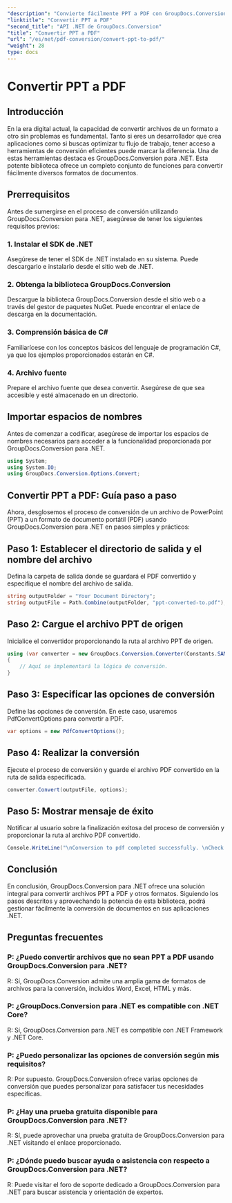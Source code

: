 ```yaml
---
"description": "Convierte fácilmente PPT a PDF con GroupDocs.Conversion para .NET. Disfruta de una conversión de documentos fluida con opciones personalizables."
"linktitle": "Convertir PPT a PDF"
"second_title": "API .NET de GroupDocs.Conversion"
"title": "Convertir PPT a PDF"
"url": "/es/net/pdf-conversion/convert-ppt-to-pdf/"
"weight": 28
type: docs
---
```

# Convertir PPT a PDF

## Introducción
En la era digital actual, la capacidad de convertir archivos de un formato a otro sin problemas es fundamental. Tanto si eres un desarrollador que crea aplicaciones como si buscas optimizar tu flujo de trabajo, tener acceso a herramientas de conversión eficientes puede marcar la diferencia. Una de estas herramientas destaca es GroupDocs.Conversion para .NET. Esta potente biblioteca ofrece un completo conjunto de funciones para convertir fácilmente diversos formatos de documentos.
## Prerrequisitos
Antes de sumergirse en el proceso de conversión utilizando GroupDocs.Conversion para .NET, asegúrese de tener los siguientes requisitos previos:
### 1. Instalar el SDK de .NET
Asegúrese de tener el SDK de .NET instalado en su sistema. Puede descargarlo e instalarlo desde el sitio web de .NET.
### 2. Obtenga la biblioteca GroupDocs.Conversion
Descargue la biblioteca GroupDocs.Conversion desde el sitio web o a través del gestor de paquetes NuGet. Puede encontrar el enlace de descarga en la documentación.
### 3. Comprensión básica de C#
Familiarícese con los conceptos básicos del lenguaje de programación C#, ya que los ejemplos proporcionados estarán en C#.
### 4. Archivo fuente
Prepare el archivo fuente que desea convertir. Asegúrese de que sea accesible y esté almacenado en un directorio.

## Importar espacios de nombres
Antes de comenzar a codificar, asegúrese de importar los espacios de nombres necesarios para acceder a la funcionalidad proporcionada por GroupDocs.Conversion para .NET.
```csharp
using System;
using System.IO;
using GroupDocs.Conversion.Options.Convert;
```
## Convertir PPT a PDF: Guía paso a paso
Ahora, desglosemos el proceso de conversión de un archivo de PowerPoint (PPT) a un formato de documento portátil (PDF) usando GroupDocs.Conversion para .NET en pasos simples y prácticos:
## Paso 1: Establecer el directorio de salida y el nombre del archivo
Defina la carpeta de salida donde se guardará el PDF convertido y especifique el nombre del archivo de salida.
```csharp
string outputFolder = "Your Document Directory";
string outputFile = Path.Combine(outputFolder, "ppt-converted-to.pdf");
```
## Paso 2: Cargue el archivo PPT de origen
Inicialice el convertidor proporcionando la ruta al archivo PPT de origen.
```csharp
using (var converter = new GroupDocs.Conversion.Converter(Constants.SAMPLE_PPT))
{
    // Aquí se implementará la lógica de conversión.
}
```
## Paso 3: Especificar las opciones de conversión
Define las opciones de conversión. En este caso, usaremos PdfConvertOptions para convertir a PDF.
```csharp
var options = new PdfConvertOptions();
```
## Paso 4: Realizar la conversión
Ejecute el proceso de conversión y guarde el archivo PDF convertido en la ruta de salida especificada.
```csharp
converter.Convert(outputFile, options);
```
## Paso 5: Mostrar mensaje de éxito
Notificar al usuario sobre la finalización exitosa del proceso de conversión y proporcionar la ruta al archivo PDF convertido.
```csharp
Console.WriteLine("\nConversion to pdf completed successfully. \nCheck output in {0}", outputFolder);
```

## Conclusión
En conclusión, GroupDocs.Conversion para .NET ofrece una solución integral para convertir archivos PPT a PDF y otros formatos. Siguiendo los pasos descritos y aprovechando la potencia de esta biblioteca, podrá gestionar fácilmente la conversión de documentos en sus aplicaciones .NET.
## Preguntas frecuentes
### P: ¿Puedo convertir archivos que no sean PPT a PDF usando GroupDocs.Conversion para .NET?
R: Sí, GroupDocs.Conversion admite una amplia gama de formatos de archivos para la conversión, incluidos Word, Excel, HTML y más.
### P: ¿GroupDocs.Conversion para .NET es compatible con .NET Core?
R: Sí, GroupDocs.Conversion para .NET es compatible con .NET Framework y .NET Core.
### P: ¿Puedo personalizar las opciones de conversión según mis requisitos?
R: Por supuesto. GroupDocs.Conversion ofrece varias opciones de conversión que puedes personalizar para satisfacer tus necesidades específicas.
### P: ¿Hay una prueba gratuita disponible para GroupDocs.Conversion para .NET?
R: Sí, puede aprovechar una prueba gratuita de GroupDocs.Conversion para .NET visitando el enlace proporcionado.
### P: ¿Dónde puedo buscar ayuda o asistencia con respecto a GroupDocs.Conversion para .NET?
R: Puede visitar el foro de soporte dedicado a GroupDocs.Conversion para .NET para buscar asistencia y orientación de expertos.